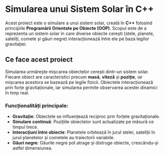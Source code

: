 # Simularea unui Sistem Solar în C++

Acest proiect este o simulare a unui sistem solar, creată în **C++** folosind principiile **Programării Orientate pe Obiecte (OOP)**. Scopul este de a reprezenta un sistem solar în care diverse obiecte cerești (stele, planete, sateliți, comete și găuri negre) interacționează între ele pe baza legilor gravitației.

## Ce face acest proiect

Simularea urmărește mișcarea obiectelor cerești dintr-un sistem solar. Fiecare obiect are caracteristici precum **masă**, **viteză** și **poziție**, iar mișcarea acestora se bazează pe legile fizicii. Obiectele interacționează prin forțe gravitaționale, iar simularea permite observarea acestei dinamici în timp real.

### Funcționalități principale:
- **Gravitație**: Obiectele se influențează reciproc prin forțele gravitaționale.
- **Simulare continuă**: Pozițiile obiectelor sunt actualizate pe măsură ce timpul trece.
- **Interacțiuni între obiecte**: Planetele orbitează în jurul stelei, sateliții în jurul planetelor și cometele au traiectorii variabile.
- **Găuri negre**: Găurile negre pot atrage și distruge obiecte, crescându-și astfel dimensiunea.
